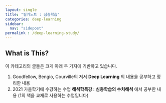 ```yaml
---
layout: single
title: "필기노트 : 심층학습"
categories: deep-learning
sidebar:
  nav: "sidepost"
permalink : /deep-learning-study/
---
```


## What is This?
이 카테고리의 글들은 크게 아래 두 가지에 기반하고 있습니다.
1. Goodfellow, Bengio, Courville의 저서 **Deep Learning** 의 내용을 공부하고 정리한 내용
2. 2021 가을학기에 수강하는 수업 **해석학특강 : 심층학습의 수치해석** 에서 공부한 내용 (1의 책을 교재로 사용하는 수업입니다)